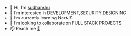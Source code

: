 
- 👋 Hi, I’m [sudhanshu](https://sudhanshu-kumar-portfolio.netlify.app/)
- 👀 I’m interested in DEVELOPMENT,SECURITY,DESIGNING
- 🌱 I’m currently learning NextJS
- 💞️ I’m looking to collaborate on FULL STACK PROJECTS
- 📫 Reach me   [👀](https://sudhanshu-kumar-portfolio.netlify.app)

<!---
sudhanshu786kumar/sudhanshu786kumar is a ✨ special ✨ repository because its `README.md` (this file) appears on your GitHub profile.
You can click the Preview link to take a look at your changes.
--->

